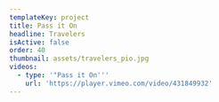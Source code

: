 ```yaml
---
templateKey: project
title: Pass it On
headline: Travelers
isActive: false
order: 40
thumbnail: assets/travelers_pio.jpg
videos:
  - type: '"Pass it On'''
    url: 'https://player.vimeo.com/video/431849932'
---
```

